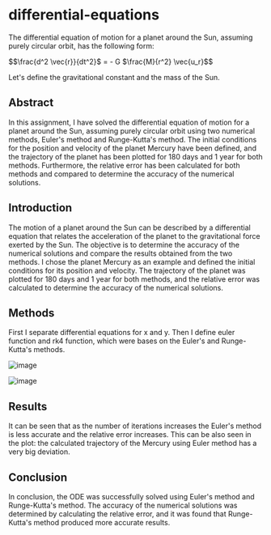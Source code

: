 # differential-equations
The differential equation of motion for a planet around the Sun, assuming purely circular orbit, has the following form:


$$\frac{d^2 \vec{r}}{dt^2}$ = - G $\frac{M}{r^2} \vec{u_r}$$


Let's define the gravitational constant and the mass of the Sun.

## Abstract
In this assignment, I have solved the differential equation of motion for a planet around the Sun, assuming purely circular orbit using two numerical methods, Euler's method and Runge-Kutta's method. The initial conditions for the position and velocity of the planet Mercury have been defined, and the trajectory of the planet has been plotted for 180 days and 1 year for both methods. Furthermore, the relative error has been calculated for both methods and compared to determine the accuracy of the numerical solutions.

## Introduction
The motion of a planet around the Sun can be described by a differential equation that relates the acceleration of the planet to the gravitational force exerted by the Sun. The objective is to determine the accuracy of the numerical solutions and compare the results obtained from the two methods. I chose the planet Mercury as an example and defined the initial conditions for its position and velocity. The trajectory of the planet was plotted for 180 days and 1 year for both methods, and the relative error was calculated to determine the accuracy of the numerical solutions.

## Methods
First I separate differential equations for x and y. Then I define euler function and rk4 function, which were bases on the Euler's and Runge-Kutta's methods.

![image](https://github.com/leilaakisheva/differential-equations/assets/128895782/f1cbd7e6-883d-4547-863c-2145c1540030)

![image](https://github.com/leilaakisheva/differential-equations/assets/128895782/9e1bd6ed-b33a-4b57-b308-d43dbcbb7bb5)

## Results
It can be seen that as the number of iterations increases the Euler's method is less accurate and the relative error increases. This can be also seen in the plot: the calculated trajectory of the Mercury using Euler method has a very big deviation.

## Conclusion
In conclusion, the ODE was successfully solved using Euler's method and Runge-Kutta's method. The accuracy of the numerical solutions was determined by calculating the relative error, and it was found that Runge-Kutta's method produced more accurate results.
